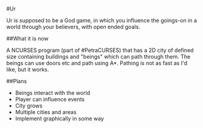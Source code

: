 #Ur

Ur is supposed to be a God game, in which you influence the goings-on in a world through your believers, with open ended goals.

##What it is now

A NCURSES program (part of #PetraCURSES) that has a 2D city of defined size containing buildings and "beings" which can path through them. The beings can use doors etc and path using A*. Pathing is not as fast as I'd like, but it works.

##Plans

* Beings interact with the world
* Player can influence events
* City grows
* Multiple cities and areas
* Implement graphically in some way

